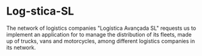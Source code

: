 # Log-stica-SL
The network of logistics companies "Logística Avançada SL" requests us to implement an application for
to manage the distribution of its fleets, made up of trucks, vans and motorcycles, among
different logistics companies in its network.
